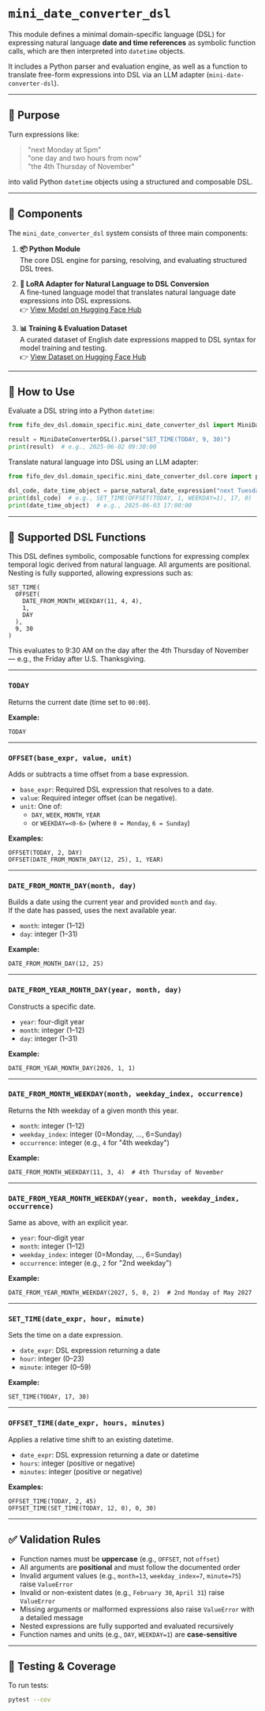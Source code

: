 # `mini_date_converter_dsl`

This module defines a minimal domain-specific language (DSL) for expressing natural language **date and time references** as symbolic function calls, which are then interpreted into `datetime` objects.

It includes a Python parser and evaluation engine, as well as a function to translate free-form expressions into DSL via an LLM adapter (`mini-date-converter-dsl`).

---

## 🧠 Purpose

Turn expressions like:

> "next Monday at 5pm"  
> "one day and two hours from now"  
> "the 4th Thursday of November"

into valid Python `datetime` objects using a structured and composable DSL.

---

## 🧩 Components

The `mini_date_converter_dsl` system consists of three main components:

1. **📦 Python Module**  
   The core DSL engine for parsing, resolving, and evaluating structured DSL trees.

2. **🧠 LoRA Adapter for Natural Language to DSL Conversion**  
   A fine-tuned language model that translates natural language date expressions into DSL expressions.  
   👉 [View Model on Hugging Face Hub](https://huggingface.co/your-model-link)

3. **📊 Training & Evaluation Dataset**  
   A curated dataset of English date expressions mapped to DSL syntax for model training and testing.  
   👉 [View Dataset on Hugging Face Hub](https://huggingface.co/datasets/a6188466/mini-date-converter-dsl-dataset)

---

## 🚀 How to Use

Evaluate a DSL string into a Python `datetime`:

```python
from fifo_dev_dsl.domain_specific.mini_date_converter_dsl import MiniDateConverterDSL

result = MiniDateConverterDSL().parse("SET_TIME(TODAY, 9, 30)")
print(result)  # e.g., 2025-06-02 09:30:00
```

Translate natural language into DSL using an LLM adapter:

```python
from fifo_dev_dsl.domain_specific.mini_date_converter_dsl.core import parse_natural_date_expression

dsl_code, date_time_object = parse_natural_date_expression("next Tuesday at 5pm", model="phi")
print(dsl_code)  # e.g., SET_TIME(OFFSET(TODAY, 1, WEEKDAY=1), 17, 0)
print(date_time_object)  # e.g., 2025-06-03 17:00:00
```

---

## 📘 Supported DSL Functions

This DSL defines symbolic, composable functions for expressing complex temporal logic derived from natural language. All arguments are positional. Nesting is fully supported, allowing expressions such as:

```dsl
SET_TIME(
  OFFSET(
    DATE_FROM_MONTH_WEEKDAY(11, 4, 4),
    1,
    DAY
  ),
  9, 30
)
```

This evaluates to 9:30 AM on the day after the 4th Thursday of November — e.g., the Friday after U.S. Thanksgiving.

---

### `TODAY`

Returns the current date (time set to `00:00`).

**Example:**

```dsl
TODAY
```

---

### `OFFSET(base_expr, value, unit)`

Adds or subtracts a time offset from a base expression.

- `base_expr`: Required DSL expression that resolves to a date.
- `value`: Required integer offset (can be negative).
- `unit`: One of:
  - `DAY`, `WEEK`, `MONTH`, `YEAR`
  - or `WEEKDAY=<0-6>` (where `0 = Monday`, `6 = Sunday`)

**Examples:**

```dsl
OFFSET(TODAY, 2, DAY)
OFFSET(DATE_FROM_MONTH_DAY(12, 25), 1, YEAR)
```

---

### `DATE_FROM_MONTH_DAY(month, day)`

Builds a date using the current year and provided `month` and `day`.  
If the date has passed, uses the next available year.

- `month`: integer (1–12)
- `day`: integer (1–31)

**Example:**

```dsl
DATE_FROM_MONTH_DAY(12, 25)
```

---

### `DATE_FROM_YEAR_MONTH_DAY(year, month, day)`

Constructs a specific date.

- `year`: four-digit year
- `month`: integer (1–12)
- `day`: integer (1–31)

**Example:**

```dsl
DATE_FROM_YEAR_MONTH_DAY(2026, 1, 1)
```

---

### `DATE_FROM_MONTH_WEEKDAY(month, weekday_index, occurrence)`

Returns the Nth weekday of a given month this year.

- `month`: integer (1–12)
- `weekday_index`: integer (0=Monday, ..., 6=Sunday)
- `occurrence`: integer (e.g., `4` for "4th weekday")

**Example:**

```dsl
DATE_FROM_MONTH_WEEKDAY(11, 3, 4)  # 4th Thursday of November
```

---

### `DATE_FROM_YEAR_MONTH_WEEKDAY(year, month, weekday_index, occurrence)`

Same as above, with an explicit year.

- `year`: four-digit year
- `month`: integer (1–12)
- `weekday_index`: integer (0=Monday, ..., 6=Sunday)
- `occurrence`: integer (e.g., `2` for "2nd weekday")

**Example:**

```dsl
DATE_FROM_YEAR_MONTH_WEEKDAY(2027, 5, 0, 2)  # 2nd Monday of May 2027
```

---

### `SET_TIME(date_expr, hour, minute)`

Sets the time on a date expression.

- `date_expr`: DSL expression returning a date
- `hour`: integer (0–23)
- `minute`: integer (0–59)

**Example:**

```dsl
SET_TIME(TODAY, 17, 30)
```

---

### `OFFSET_TIME(date_expr, hours, minutes)`

Applies a relative time shift to an existing datetime.

- `date_expr`: DSL expression returning a date or datetime
- `hours`: integer (positive or negative)
- `minutes`: integer (positive or negative)

**Examples:**

```dsl
OFFSET_TIME(TODAY, 2, 45)
OFFSET_TIME(SET_TIME(TODAY, 12, 0), 0, 30)
```

---

## ✅ Validation Rules

- Function names must be **uppercase** (e.g., `OFFSET`, not `offset`)
- All arguments are **positional** and must follow the documented order
- Invalid argument values (e.g., `month=13`, `weekday_index=7`, `minute=75`) raise `ValueError`
- Invalid or non-existent dates (e.g., `February 30`, `April 31`) raise `ValueError`
- Missing arguments or malformed expressions also raise `ValueError` with a detailed message
- Nested expressions are fully supported and evaluated recursively
- Function names and units (e.g., `DAY`, `WEEKDAY=1`) are **case-sensitive**

---

## 🧪 Testing & Coverage

To run tests:

```bash
pytest --cov
```

